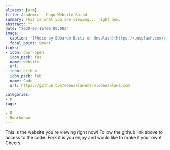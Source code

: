 ```yaml
---
aliases: [arm]
title: Academic - Hugo Website Build
summary: This is what you are viewing... right now.  
abstract: ""
date: "2020-02-15T00:00:00Z"
image:
  caption: '[Photo by Edoardo Busti on Unsplash](https://unsplash.com/photos/gEdPXT6BKcc)'
  focal_point: Smart
links:
- icon: door-open
  icon_pack: fas
  name: website
  url: 
- icon: github
  icon_pack: fab
  name: Code
  url: https://github.com/debusklaneml/mldebusklane.com

categories:
- R
tags:

- R
- Rmarkdown
---
```


This is the website you're viewing right now! Follow the github link above to access to the code. Fork it is you enjoy and would like to make it your own! Cheers!
